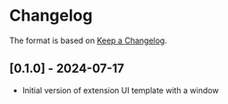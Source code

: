# Changelog

The format is based on [Keep a Changelog](https://keepachangelog.com/en/1.0.0/).


## [0.1.0] - 2024-07-17
- Initial version of extension UI template with a window
